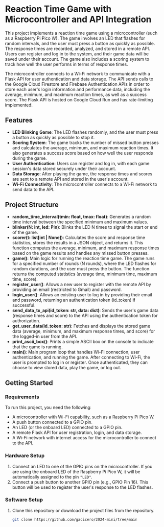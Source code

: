 # Reaction Time Game with Microcontroller and API Integration

This project implements a reaction time game using a microcontroller (such as a Raspberry Pi Pico W). The game involves an LED that flashes for random intervals, and the user must press a button as quickly as possible. The response times are recorded, analyzed, and stored in a remote API. Users can register and log in to the system, and their game data will be saved under their account. The game also includes a scoring system to track how well the user performs in terms of response times.

The microcontroller connects to a Wi-Fi network to communicate with a Flask API for user authentication and data storage. The API sends calls to the Google Cloud Firestore and Firebase Authentication APIs in order to store each user's login information and performance data, including the average, minimum, and maximum reaction times, as well as a success score. The Flask API is hosted on Google Cloud Run and has rate-limiting implemented.

## Features

- **LED Blinking Game**: The LED flashes randomly, and the user must press a button as quickly as possible to stop it.
- **Scoring System**: The game tracks the number of missed button presses and calculates the average, minimum, and maximum reaction times. It also generates a success score based on how well the user responds during the game.
- **User Authentication**: Users can register and log in, with each game session's data stored securely under their account.
- **Data Storage**: After playing the game, the response times and scores are sent to a remote API and stored in the user's account.
- **Wi-Fi Connectivity**: The microcontroller connects to a Wi-Fi network to send data to the API.

## Project Structure

- **random_time_interval(tmin: float, tmax: float)**: Generates a random time interval between the specified minimum and maximum values.
- **blinker(N: int, led: Pin)**: Blinks the LED N times to signal the start or end of the game.
- **scorer(t: list[int | None])**: Calculates the score and response time statistics, stores the results in a JSON object, and returns it. This function computes the average, minimum, and maximum response times based on the game results and handles any missed button presses.
- **game()**: Main logic for running the reaction time game. The game runs for a specified number of rounds (N rounds), where the LED flashes for random durations, and the user must press the button. The function returns the computed statistics (average time, minimum time, maximum time, score).
- **register_user()**: Allows a new user to register with the remote API by providing an email (restricted to Gmail) and password.
- **login_user()**: Allows an existing user to log in by providing their email and password, returning an authentication token (id_token) if successful.
- **send_data_to_api(id_token: str, data: dict)**: Sends the user's game data (response times and score) to the API using the authentication token for authorization.
- **get_user_data(id_token: str)**: Fetches and displays the stored game data (average, minimum, and maximum response times, and score) for the logged-in user from the API.
- **print_ascii_box()**: Prints a simple ASCII box on the console to indicate that the game is running.
- **main()**: Main program loop that handles Wi-Fi connection, user authentication, and running the game. After connecting to Wi-Fi, the user is prompted to log in or register. Once authenticated, they can choose to view stored data, play the game, or log out.

## Getting Started

### Requirements

To run this project, you need the following:

- A microcontroller with Wi-Fi capability, such as a Raspberry Pi Pico W.
- A push button connected to a GPIO pin.
- An LED (or the onboard LED) connected to a GPIO pin.
- A remote Flask API for user registration, login, and data storage.
- A Wi-Fi network with internet access for the microcontroller to connect to the API.

### Hardware Setup

1. Connect an LED to one of the GPIO pins on the microcontroller. If you are using the onboard LED of the Raspberry Pi Pico W, it will be automatically assigned to the pin `"LED"`.
2. Connect a push button to another GPIO pin (e.g., GPIO Pin 16). This button will be used to register the user's response to the LED flashes.

### Software Setup

1. Clone this repository or download the project files from the repository.
   ```bash
   git clone https://github.com/gacicero/2024-mini/tree/main
